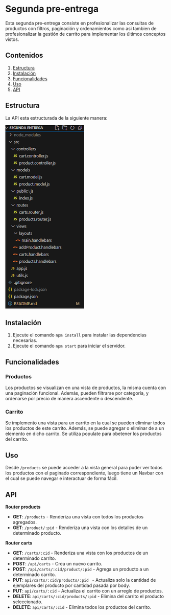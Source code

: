 # Segunda pre-entrega

Esta segunda pre-entrega consiste en profesionalizar las consultas de productos con filtros, paginación y ordenamientos como asi tambien de profesionalizar la gestión de carrito para implementar los últimos conceptos vistos.


## Contenidos

1. [Estructura](#estructura)
2. [Instalación](#instalación)
3. [Funcionalidades](#funcionalidades)
4. [Uso](#uso)
5. [API](#api)


## Estructura

La API esta estructurada de la siguiente manera:
<div style="width: 3000px; margin: 0 auto;">
    <img src="carpetas.png" alt="Texto alternativo">
</div>

## Instalación

1. Ejecute el comando `npm install` para instalar las dependencias necesarias.
3. Ejecute el comando `npm start` para iniciar el servidor.

## Funcionalidades

### Productos
Los productos se visualizan en una vista de productos, la misma cuenta con una paginación funcional. Además, pueden filtrarse por categoría, y ordenarse por precio de manera ascendente o descendente.
### Carrito
Se implemento una vista para un carrito en la cual se pueden eliminar todos los productos de este carrito.
Además, se puede agregar o eliminar de a un elemento en dicho carrito.
Se utiliza populate para obetener los productos del carrito.

## Uso
Desde `/products` se puede acceder a la vista general para poder ver todos los productos con el paginado correspondiente, luego tiene un Navbar con el cual se puede navegar e interactuar de forma fácil.

## API
**Router products**
- **GET**: `/products` - Renderiza una vista con todos los productos agregados.
- **GET**: `/product/:pid` - Renderiza una vista con los detalles de un determinado producto.

**Router carts**
- **GET**: `/carts/:cid` - Renderiza una vista con los productos de un determinado carrito.
- **POST**: `/api/carts` - Crea un nuevo carrito.
- **POST**: `/api/carts/:cid/product/:pid` - Agrega un producto a un determinado carrito.
- **PUT**: `api/carts/:cid/products/:pid ` - Actualiza solo la cantidad de ejemplares del producto por cantidad pasada por body.
- **PUT**: `api/carts/:cid` - Actualiza el carrito con un arreglo de productos.
- **DELETE**: `api/carts/:cid/products/:pid` - Elimina del carrito el producto seleccionado.
- **DELETE**: `api/carts/:cid` - Elimina todos los productos del carrito.



